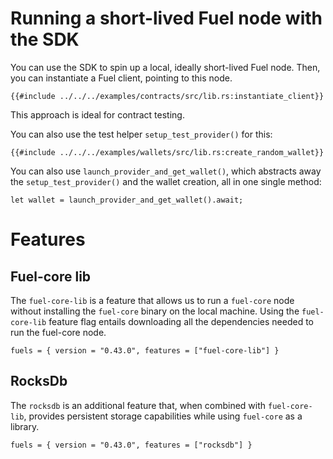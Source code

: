 # Running a short-lived Fuel node with the SDK

You can use the SDK to spin up a local, ideally short-lived Fuel node. Then, you can instantiate a Fuel client, pointing to this node.

```rust,ignore
{{#include ../../../examples/contracts/src/lib.rs:instantiate_client}}
```

This approach is ideal for contract testing.

You can also use the test helper `setup_test_provider()` for this:

```rust,ignore
{{#include ../../../examples/wallets/src/lib.rs:create_random_wallet}}
```

You can also use `launch_provider_and_get_wallet()`, which abstracts away the `setup_test_provider()` and the wallet creation, all in one single method:

```rust,ignore
let wallet = launch_provider_and_get_wallet().await;
```

# Features

## Fuel-core lib

The `fuel-core-lib` is a feature that allows us to run a `fuel-core` node without installing the `fuel-core` binary on the local machine. Using the `fuel-core-lib` feature flag entails downloading all the dependencies needed to run the fuel-core node.

```rust,ignore
fuels = { version = "0.43.0", features = ["fuel-core-lib"] }
```

## RocksDb

The `rocksdb` is an additional feature that, when combined with `fuel-core-lib`, provides persistent storage capabilities while using `fuel-core` as a library.

```rust,ignore
fuels = { version = "0.43.0", features = ["rocksdb"] }
```